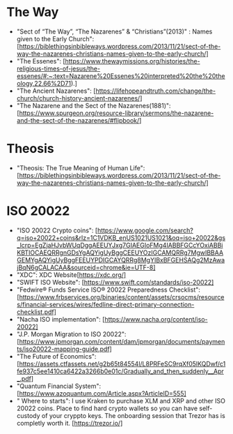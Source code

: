 # The Way
- "Sect of “The Way”, “The Nazarenes” & “Christians”(2013)" : Names given to the Early Church": [https://biblethingsinbibleways.wordpress.com/2013/11/21/sect-of-the-way-the-nazarenes-christians-names-given-to-the-early-church/]
- "The Essenes": [https://www.thewaymissions.org/histories/the-religious-times-of-jesus/the-essenes/#:~:text=Nazarene%20Essenes%20interpreted%20the%20theology,22.66%2D71).]
- "The Ancient Nazarenes": [https://lifehopeandtruth.com/change/the-church/church-history-ancient-nazarenes/]
- "The Nazarene and the Sect of the Nazarenes(1881)": [https://www.spurgeon.org/resource-library/sermons/the-nazarene-and-the-sect-of-the-nazarenes/#flipbook/]

# Theosis
- "Theosis: The True Meaning of Human Life": [https://biblethingsinbibleways.wordpress.com/2013/11/21/sect-of-the-way-the-nazarenes-christians-names-given-to-the-early-church/]

# ISO 20022
- "ISO 20022 Crypto coins": [https://www.google.com/search?q=iso+20022+coins&rlz=1C1VDKB_enUS1021US1021&oq=iso+20022&gs_lcrp=EgZjaHJvbWUqDggAEEUYJxg7GIAEGIoFMg4IABBFGCcYOxiABBiKBTIOCAEQRRgnGDsYgAQYigUyBggCEEUYOzIGCAMQRRg7MgwIBBAAGEMYgAQYigUyBggFEEUYPDIGCAYQRRg8MgYIBxBFGEHSAQg2MzAwajBqN6gCALACAA&sourceid=chrome&ie=UTF-8]
- "XDC": XDC Website[https://xdc.org/]
- "SWIFT ISO Website": [https://www.swift.com/standards/iso-20022]
- "Fedwire® Funds Service ISO® 20022 Preparedness Checklist": [https://www.frbservices.org/binaries/content/assets/crsocms/resources/financial-services/wires/fedline-direct-primary-connection-checklist.pdf]
- "Nacha ISO implementation": [https://www.nacha.org/content/iso-20022]
- "J.P. Morgan Migration to ISO 20022": [https://www.jpmorgan.com/content/dam/jpmorgan/documents/payments/iso20022-mapping-guide.pdf]
- "The Future of Economics": [https://assets.ctfassets.net/g2b65t84554l/L8PRFeSC9rqXf05lKQDwf/c1fe937c5ee1410ca6422a3266b0e01c/Gradually_and_then_suddenly__Apr_.pdf]
- "Quantum Financial System": [https://www.azoquantum.com/Article.aspx?ArticleID=555]
- " Where to starts": I use Kraken to purchase XLM and XRP and other ISO 20022 coins. Place to find hard crypto wallets so you can have self-custody of your cryppto keys. The onboarding session that Trezor has is completly worth it.
[https://trezor.io/]
